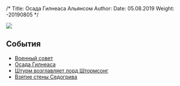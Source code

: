 /*
Title: Осада Гилнеаса Альянсом
Author:
Date: 05.08.2019
Weight: -20190805
*/

![](https://i.postimg.cc/jjz4bY0v/image.png)

## События
- [Военный совет](/events/stormwind-board)
- [Осада Гилнеаса](/events/siege-of-gilneas)
- [Штурм возглавляет лорд Штормсонг](/events/gilneas-assault)
- [Взятие стены Седогрива](/events/fall-of-the-wall)